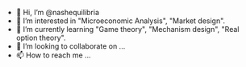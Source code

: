 - 👋 Hi, I’m @nashequilibria
- 👀 I’m interested in "Microeconomic Analysis", "Market design".
- 🌱 I’m currently learning "Game theory", "Mechanism design", "Real option theory".
- 💞️ I’m looking to collaborate on ...
- 📫 How to reach me ...

<!---
nashequilibria/nashequilibria is a ✨ special ✨ repository because its `README.md` (this file) appears on your GitHub profile.
You can click the Preview link to take a look at your changes.
--->

